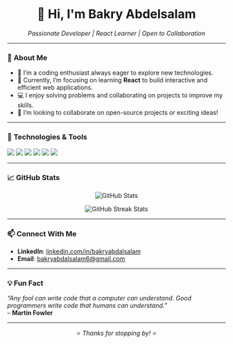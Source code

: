 <!-- GitHub Profile README -->

<h1 align="center">👋 Hi, I'm Bakry Abdelsalam</h1>

<p align="center">
  <em>Passionate Developer | React Learner | Open to Collaboration</em>
</p>

---

### 👀 **About Me**  
- 🚀 I’m a coding enthusiast always eager to explore new technologies.  
- 🌱 Currently, I’m focusing on learning **React** to build interactive and efficient web applications.  
- 💻 I enjoy solving problems and collaborating on projects to improve my skills.  
- 🤝 I’m looking to collaborate on open-source projects or exciting ideas!  

---

### 🔧 **Technologies & Tools**  
<p>
  <img src="https://img.shields.io/badge/Code-HTML5-informational?style=flat&logo=html5&logoColor=white&color=E34F26" />
  <img src="https://img.shields.io/badge/Code-CSS3-informational?style=flat&logo=css3&logoColor=white&color=1572B6" />
  <img src="https://img.shields.io/badge/Code-JavaScript-informational?style=flat&logo=javascript&logoColor=white&color=F7DF1E" />
  <img src="https://img.shields.io/badge/Code-React-informational?style=flat&logo=react&logoColor=white&color=61DAFB" />
  <img src="https://img.shields.io/badge/Tools-Git-informational?style=flat&logo=git&logoColor=white&color=F05032" />
  <img src="https://img.shields.io/badge/Tools-VSCode-informational?style=flat&logo=visualstudiocode&logoColor=white&color=007ACC" />
</p>

---

### 📈 **GitHub Stats**  
<p align="center">
  <img src="https://github-readme-stats.vercel.app/api?username=bakryabdalsalam&show_icons=true&theme=radical" alt="GitHub Stats">
</p>

<p align="center">
  <img src="https://github-readme-streak-stats.herokuapp.com/?user=bakryabdalsalam&theme=radical" alt="GitHub Streak Stats">
</p>

---

### 📫 **Connect With Me**  
- **LinkedIn**: [linkedin.com/in/bakryabdalsalam](https://www.linkedin.com/in/bakryabdalsalam)  
- **Email**: bakryabdalsalam6@gmail.com  

---

### 💡 **Fun Fact**  
_“Any fool can write code that a computer can understand. Good programmers write code that humans can understand.”_  
– **Martin Fowler**  

---

<p align="center">⭐️ <em>Thanks for stopping by!</em> ⭐️</p>
